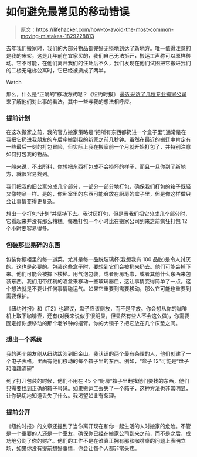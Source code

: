 # 如何避免最常见的移动错误

> 原文：<https://lifehacker.com/how-to-avoid-the-most-common-moving-mistakes-1829228813>

去年我们搬家时，我们的大部分物品都完好无损地到达了新地方。唯一值得注意的是我的床架，这是几年前在宜家买的，我们自己无法拆开，搬运工声称可以原样移动。它不可能，在他们离开我们的住处后不久，我们发现在他们试图把它搬进我们的二楼无电梯公寓时，它已经被撕成了两半。

Watch

那么，什么是“正确的”移动方式呢？《纽约时报》 [最近采访了几位专业搬家公司](https://www.nytimes.com/2018/09/07/realestate/the-mistakes-we-make-when-moving.html) 来了解他们对此事的看法，其中一些与我的想法相呼应。

### 提前计划

在这次搬家之前，我的官方搬家策略是“把所有东西都扔进一个盒子里”,通常是在我把它扔进我朋友的车后座搬到我的新家之前几秒钟。虽然在最近的搬迁中肯定有一些最后一刻的打包冒险，但实际上我在搬家前一个月就开始打包了，并特别注意如何打包我的物品。

一般来说，不出所料，你想把东西打包成不会损坏的样子，而且一旦你到了新地方，就很容易找到。

我们把我的旧公寓分成几个部分，一部分一部分地打包，确保我们打包的箱子既轻又像物品一样。是的，你卧室里的东西可能会放在厨房的盒子里，但是你这样做只会让事情变得更复杂。

想出一个打包“计划”并坚持下去。我讨厌打包，但是当我们把它分成几个部分时，它看起来并没有那么糟糕。每晚打包一个小时比在搬家公司到来之前疯狂打包 12 个小时要容易得多。

### 包装那些易碎的东西

包装你橱柜里的每一道菜，尤其是每一品脱玻璃杯(我想我有 100 品脱)是令人讨厌的。这也是必要的。包装这些盒子时，要想到它们会被扔来扔去。他们可能会掉下来。他们可能会被摔下楼梯。用气泡包装，或者厨房毛巾，或者其他什么东西来包装东西。我们用带红利的酒盒来移动一些玻璃器皿，这让事情变得简单了一点。这个想法就是不要让任何事情碰运气。如果它重要到需要移动，那么它可能也重要到需要保护。

《纽约时报》和《T2》也建议，盘子应该侧放，而不是平放。你会想从你的咖啡机上取下咖啡壶，还有(对我来说似乎很明显，但显然有些人不会这么做)，你需要固定好你想移动的那个老爷钟的摆臂。你的大镜子？把它放在几个床垫之间。

### 想出一个系统

我的两个朋友刚从纽约跋涉到旧金山。我认识的两个最有条理的人，他们创建了一个电子表格，里面有他们移动的每个箱子里的东西。例如，“盒子 12”可能是“盘子和潘趣酒碗”

到了打开包装的时候，他们不用在 45 个“厨房”箱子里翻找他们要找的东西，他们只需要找到正确的箱子号码。如果搬运工丢失了一个箱子，这种方法也非常明显，让你确切地知道丢失了什么。我渴望如此有条理。

### 提前分开

《纽约时报》的文章还提到了当你离开现在和你一起生活的人时搬家的危险。不管是一个重要的人还是一个室友，确保你已经在搬家公司到来之前，而不是之后，成功地分割了你的财产。他们的工作不是在谁真正拥有那张咖啡桌的问题上表明立场，如果你没有提前想好事情，你会让每个人都非常头疼。
